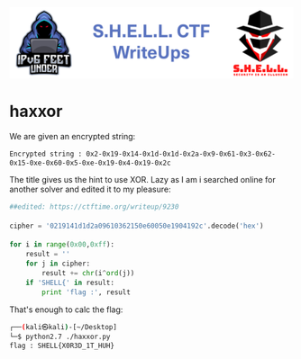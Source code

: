 ![S.H.E.L.L.CTF](../../banner.png)

# haxxor

We are given an encrypted string:
```
Encrypted string : 0x2-0x19-0x14-0x1d-0x1d-0x2a-0x9-0x61-0x3-0x62-0x15-0xe-0x60-0x5-0xe-0x19-0x4-0x19-0x2c
```

The title gives us the hint to use XOR. Lazy as I am i searched online for another solver and edited it to my pleasure:

```py
##edited: https://ctftime.org/writeup/9230

cipher = '0219141d1d2a09610362150e60050e1904192c'.decode('hex')

for i in range(0x00,0xff):
    result = ''
    for j in cipher:
        result += chr(i^ord(j))
    if 'SHELL{' in result:
        print 'flag :', result
```

That's enough to calc the flag:
```bash
┌──(kali㉿kali)-[~/Desktop]
└─$ python2.7 ./haxxor.py
flag : SHELL{X0R3D_1T_HUH}

```
